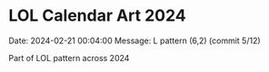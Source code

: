 # LOL Calendar Art 2024

Date: 2024-02-21 00:04:00
Message: L pattern (6,2) (commit 5/12)

Part of LOL pattern across 2024

